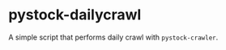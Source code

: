 pystock-dailycrawl
==================

A simple script that performs daily crawl with `pystock-crawler`.
